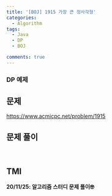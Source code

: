 ```yaml
---
title: '[BOJ] 1915 가장 큰 정사각형'
categories:
  - Algorithm
tags:
  - Java
  - DP
  - BOJ

comments: true 
---
```

### DP 예제

## 문제
<a href = "https://www.acmicpc.net/problem/1915"> https://www.acmicpc.net/problem/1915 </a>
<br/>

## 문제 풀이
<script src="https://gist.github.com/kyeahen/48fdf2a36c643f00a8f6c5c666363198.js"></script>
<br/>

## TMI

**20/11/25: 알고리즘 스터디 문제 풀이🤓**
